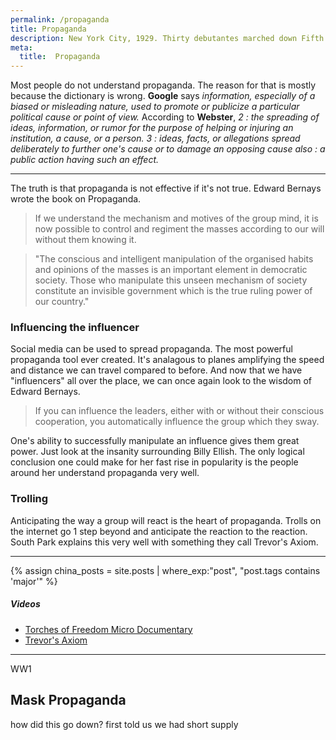 ```yaml
---
permalink: /propaganda
title: Propaganda
description: New York City, 1929. Thirty debutantes marched down Fifth Avenue during the Easter parade. They light up cigarettes to combat prejudice against women smokers. The press calls them 'torches of freedom' and spreads the message. This is propoganda.
meta:
  title:  Propaganda
---
```


Most people do not understand propaganda. The reason for that is mostly because the dictionary is wrong. **Google** says *information, especially of a biased or misleading nature, used to promote or publicize a particular political cause or point of view.* According to **Webster**,  *2 : the spreading of ideas, information, or rumor for the purpose of helping or injuring an institution, a cause, or a person. 3 : ideas, facts, or allegations spread deliberately to further one's cause or to damage an opposing cause also : a public action having such an effect.*

---

The truth is that propaganda is not effective if it's not true. Edward Bernays wrote the book on Propaganda.

> If we understand the mechanism and motives of the group mind, it is now possible to control and regiment the masses according to our will without them knowing it.

> "The conscious and intelligent manipulation of the organised habits and opinions of the masses is an important element in democratic society. Those who manipulate this unseen mechanism of society constitute an invisible government which is the true ruling power of our country."




### **Influencing the influencer**


Social media can be used to spread propaganda. The most powerful propaganda tool ever created. It's analagous to planes amplifying the speed and distance we can travel compared to before. And now that we have "influencers" all over the place, we can once again look to the wisdom of Edward Bernays.


> If you can influence the leaders, either with or without their conscious cooperation, you automatically influence the group which they sway.

 One's ability to successfully manipulate an influence gives them great power. Just look at the insanity surrounding Billy Ellish. The only logical conclusion one could make for her fast rise in popularity is the people around her understand propaganda very well.

### **Trolling**

Anticipating the way a group will react is the heart of propaganda. Trolls on the internet go 1 step beyond and anticipate the reaction to the reaction. South Park explains this very well with something they call Trevor's Axiom.


---
{% assign china_posts = site.posts | where_exp:"post", "post.tags contains 'major'"  %}

##### Videos

- [Torches of Freedom Micro Documentary](https://vimeo.com/417402457)
- [Trevor's Axiom](https://vimeo.com/194900488)

---

WW1


## Mask Propaganda
how did this go down?
first told us we had short supply
